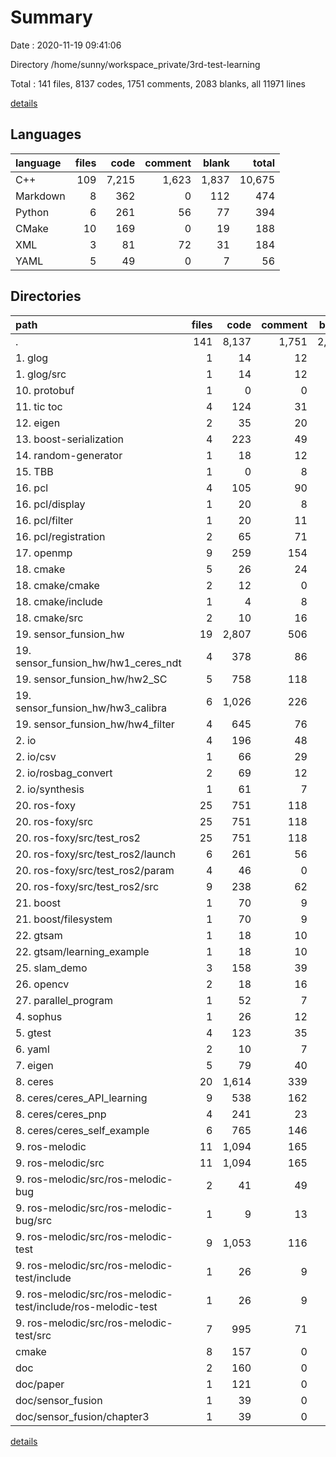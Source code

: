 # Summary

Date : 2020-11-19 09:41:06

Directory /home/sunny/workspace_private/3rd-test-learning

Total : 141 files,  8137 codes, 1751 comments, 2083 blanks, all 11971 lines

[details](details.md)

## Languages
| language | files | code | comment | blank | total |
| :--- | ---: | ---: | ---: | ---: | ---: |
| C++ | 109 | 7,215 | 1,623 | 1,837 | 10,675 |
| Markdown | 8 | 362 | 0 | 112 | 474 |
| Python | 6 | 261 | 56 | 77 | 394 |
| CMake | 10 | 169 | 0 | 19 | 188 |
| XML | 3 | 81 | 72 | 31 | 184 |
| YAML | 5 | 49 | 0 | 7 | 56 |

## Directories
| path | files | code | comment | blank | total |
| :--- | ---: | ---: | ---: | ---: | ---: |
| . | 141 | 8,137 | 1,751 | 2,083 | 11,971 |
| 1. glog | 1 | 14 | 12 | 10 | 36 |
| 1. glog/src | 1 | 14 | 12 | 10 | 36 |
| 10. protobuf | 1 | 0 | 0 | 1 | 1 |
| 11. tic toc | 4 | 124 | 31 | 32 | 187 |
| 12. eigen | 2 | 35 | 20 | 10 | 65 |
| 13. boost-serialization | 4 | 223 | 49 | 62 | 334 |
| 14. random-generator | 1 | 18 | 12 | 7 | 37 |
| 15. TBB | 1 | 0 | 8 | 1 | 9 |
| 16. pcl | 4 | 105 | 90 | 43 | 238 |
| 16. pcl/display | 1 | 20 | 8 | 6 | 34 |
| 16. pcl/filter | 1 | 20 | 11 | 5 | 36 |
| 16. pcl/registration | 2 | 65 | 71 | 32 | 168 |
| 17. openmp | 9 | 259 | 154 | 44 | 457 |
| 18. cmake | 5 | 26 | 24 | 3 | 53 |
| 18. cmake/cmake | 2 | 12 | 0 | 0 | 12 |
| 18. cmake/include | 1 | 4 | 8 | 1 | 13 |
| 18. cmake/src | 2 | 10 | 16 | 2 | 28 |
| 19. sensor_funsion_hw | 19 | 2,807 | 506 | 707 | 4,020 |
| 19. sensor_funsion_hw/hw1_ceres_ndt | 4 | 378 | 86 | 123 | 587 |
| 19. sensor_funsion_hw/hw2_SC | 5 | 758 | 118 | 250 | 1,126 |
| 19. sensor_funsion_hw/hw3_calibra | 6 | 1,026 | 226 | 200 | 1,452 |
| 19. sensor_funsion_hw/hw4_filter | 4 | 645 | 76 | 134 | 855 |
| 2. io | 4 | 196 | 48 | 45 | 289 |
| 2. io/csv | 1 | 66 | 29 | 14 | 109 |
| 2. io/rosbag_convert | 2 | 69 | 12 | 21 | 102 |
| 2. io/synthesis | 1 | 61 | 7 | 10 | 78 |
| 20. ros-foxy | 25 | 751 | 118 | 221 | 1,090 |
| 20. ros-foxy/src | 25 | 751 | 118 | 221 | 1,090 |
| 20. ros-foxy/src/test_ros2 | 25 | 751 | 118 | 221 | 1,090 |
| 20. ros-foxy/src/test_ros2/launch | 6 | 261 | 56 | 77 | 394 |
| 20. ros-foxy/src/test_ros2/param | 4 | 46 | 0 | 7 | 53 |
| 20. ros-foxy/src/test_ros2/src | 9 | 238 | 62 | 85 | 385 |
| 21. boost | 1 | 70 | 9 | 11 | 90 |
| 21. boost/filesystem | 1 | 70 | 9 | 11 | 90 |
| 22. gtsam | 1 | 18 | 10 | 9 | 37 |
| 22. gtsam/learning_example | 1 | 18 | 10 | 9 | 37 |
| 25. slam_demo | 3 | 158 | 39 | 38 | 235 |
| 26. opencv | 2 | 18 | 16 | 6 | 40 |
| 27. parallel_program | 1 | 52 | 7 | 11 | 70 |
| 4. sophus | 1 | 26 | 12 | 17 | 55 |
| 5. gtest | 4 | 123 | 35 | 50 | 208 |
| 6. yaml | 2 | 10 | 7 | 7 | 24 |
| 7. eigen | 5 | 79 | 40 | 27 | 146 |
| 8. ceres | 20 | 1,614 | 339 | 438 | 2,391 |
| 8. ceres/ceres_API_learning | 9 | 538 | 162 | 134 | 834 |
| 8. ceres/ceres_pnp | 4 | 241 | 23 | 83 | 347 |
| 8. ceres/ceres_self_example | 6 | 765 | 146 | 219 | 1,130 |
| 9. ros-melodic | 11 | 1,094 | 165 | 208 | 1,467 |
| 9. ros-melodic/src | 11 | 1,094 | 165 | 208 | 1,467 |
| 9. ros-melodic/src/ros-melodic-bug | 2 | 41 | 49 | 16 | 106 |
| 9. ros-melodic/src/ros-melodic-bug/src | 1 | 9 | 13 | 3 | 25 |
| 9. ros-melodic/src/ros-melodic-test | 9 | 1,053 | 116 | 192 | 1,361 |
| 9. ros-melodic/src/ros-melodic-test/include | 1 | 26 | 9 | 3 | 38 |
| 9. ros-melodic/src/ros-melodic-test/include/ros-melodic-test | 1 | 26 | 9 | 3 | 38 |
| 9. ros-melodic/src/ros-melodic-test/src | 7 | 995 | 71 | 176 | 1,242 |
| cmake | 8 | 157 | 0 | 19 | 176 |
| doc | 2 | 160 | 0 | 56 | 216 |
| doc/paper | 1 | 121 | 0 | 43 | 164 |
| doc/sensor_fusion | 1 | 39 | 0 | 13 | 52 |
| doc/sensor_fusion/chapter3 | 1 | 39 | 0 | 13 | 52 |

[details](details.md)